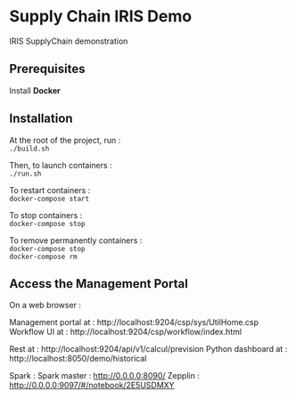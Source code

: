 Supply Chain IRIS Demo
==============
IRIS SupplyChain demonstration

## Prerequisites
Install **Docker**  

## Installation
At the root of the project, run :  
`./build.sh`

Then, to launch containers :  
`./run.sh`

To restart containers :  
`docker-compose start`

To stop containers :  
`docker-compose stop`

To remove permanently containers :  
`docker-compose stop`  
`docker-compose rm`

## Access the Management Portal
On a web browser :  

Management portal at : http://localhost:9204/csp/sys/UtilHome.csp  
Workflow UI at : http://localhost:9204/csp/workflow/index.html

Rest at : http://localhost:9204/api/v1/calcul/prevision
Python dashboard at : http://localhost:8050/demo/historical

Spark :
Spark master : http://0.0.0.0:8090/
Zepplin : http://0.0.0.0:9097/#/notebook/2E5USDMXY
